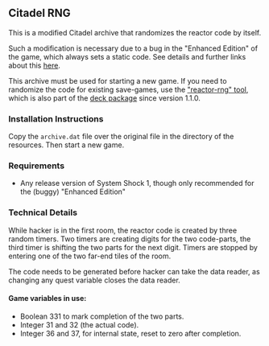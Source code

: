 ## Citadel RNG

This is a modified Citadel archive that randomizes the reactor code by itself.

Such a modification is necessary due to a bug in the "Enhanced Edition" of the game, which always sets a static code.
See details and further links about this [here](https://www.systemshock.org/index.php?topic=9890.0).

This archive must be used for starting a new game. If you need to randomize the code for existing save-games, use the ["reactor-rng" tool](https://github.com/inkyblackness/reactor-rng), which is also part of the [deck package](https://github.com/inkyblackness/deck/releases) since version 1.1.0.

### Installation Instructions

Copy the ```archive.dat``` file over the original file in the directory of the resources.
Then start a new game.

### Requirements

* Any release version of System Shock 1, though only recommended for the (buggy) "Enhanced Edition"

### Technical Details

While hacker is in the first room, the reactor code is created by three random timers.
Two timers are creating digits for the two code-parts, the third timer is shifting the two parts for the next digit.
Timers are stopped by entering one of the two far-end tiles of the room.

The code needs to be generated before hacker can take the data reader, as changing any quest variable closes the data reader.

#### Game variables in use:

* Boolean 331 to mark completion of the two parts.
* Integer 31 and 32 (the actual code).
* Integer 36 and 37, for internal state, reset to zero after completion.
